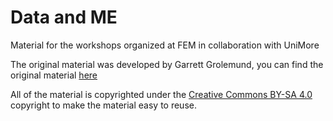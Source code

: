 # Data and ME
 Material for the workshops organized at FEM in collaboration with UniMore
 
 
The original material was developed by Garrett Grolemund, you can find the original material [here](https://github.com/rstudio-education/remaster-the-tidyverse/blob/master/README.md)
 
All of the material is copyrighted under the [Creative Commons BY-SA 4.0](https://creativecommons.org/licenses/by-sa/4.0/) copyright to make the material easy to reuse.
